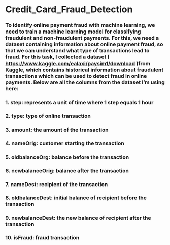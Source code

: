 # Credit_Card_Fraud_Detection

### To identify online payment fraud with machine learning, we need to train a machine learning model for classifying fraudulent and non-fraudulent payments. For this, we need a dataset containing information about online payment fraud, so that we can understand what type of transactions lead to fraud. For this task, I collected a dataset ( https://www.kaggle.com/ealaxi/paysim1/download )from Kaggle, which contains historical information about fraudulent transactions which can be used to detect fraud in online payments. Below are all the columns from the dataset I’m using here:

### 1. step: represents a unit of time where 1 step equals 1 hour
### 2. type: type of online transaction
### 3. amount: the amount of the transaction
### 4. nameOrig: customer starting the transaction
### 5. oldbalanceOrg: balance before the transaction
### 6. newbalanceOrig: balance after the transaction
### 7. nameDest: recipient of the transaction
### 8. oldbalanceDest: initial balance of recipient before the transaction
### 9. newbalanceDest: the new balance of recipient after the transaction
### 10. isFraud: fraud transaction
